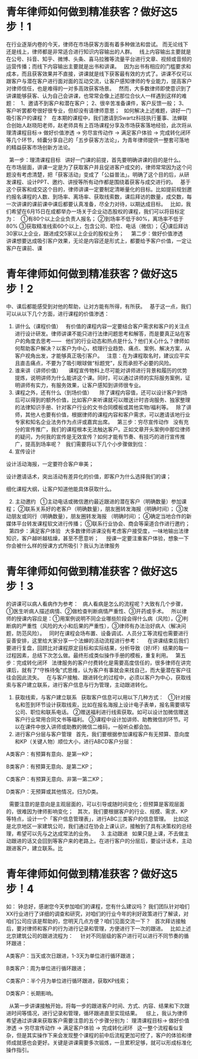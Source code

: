 # 青年律师如何做到精准获客？做好这5步！1

在行业逐渐内卷的今天，律师在市场获客方面有着多种做法和尝试。 而无论线下还是线上，律师都是非常适合进行知识内容输出的人群。
 
线上内容输出主要就是在公号、抖音、知乎、微博、头条、喜马拉雅等流量平台进行文章、视频或音频的运营传播；而线下内容输出主要就是出书和讲课。
 
因为出书有相应的门槛要求和成本，而且获客效果并不直接，讲课就是线下获客最有效的方式了。讲课不仅可以跟客户与潜在客户进行面对面的互动交流，让客户感知律师的专业能力，提高客户对律师信任，也是难得的一对多高效获客场景。
 
然而，大多数律师即使意识到了讲课能够获客、认为自己会讲课，也常常会像上述那位合伙人一样遇到这样的难题：
 
1、邀请不到客户和潜在客户；
2、很辛苦准备课件，客户反馈一般；
3、客户听罢都夸很好很专业，但却没有请律师意思；
 
如何解决上述难题，讲好一门吸引客户的课程？
 
在本期的课程中，我们邀请到Swartz科技执行董事、法蝉联合创始人赵晓阳老师，赵老师具有上百场课程分享及市场获客落地经验，此次将从理清课程目标→ 做好价值渗透 → 穷尽宣传动作 → 满足客户体验 → 完成转化闭环等几个环节，倾囊分享自己的「五步获客方法论」，为青年律师提供一整套可落地的精益获客市场创新方法论。
 

 
第一步：理清课程目标
 
讲好一门课的前提，首先要明确讲课的目的是什么。
 
在市场层面，讲课一定是为了获取客户并且促进客户成交的，律师常常因为这个问题没有考虑清楚，把「获客活动」变成了「公益普法」。明确了这个目的后，从研发课程、设计PPT、邀约、讲授等所有动作都是围绕着获客与成交进行的。
 
基于这个获客和成交这个目的，律师讲课一定要制定清晰量化的目标。比如提前规划邀约报名课程的人数、到场率、离场率、获取线索数，课后拜访的数量，成交数，每一次讲课的课前课中课后都要认真准备，尽全力对待，以期达成目标。
 
比如，我们希望在6月15日在成都举办一场关于企业动态股权的课程，我们可以将目标定为：
 
①有80个以上企业负责人报名；
②到场率不低于80%，离场率不低于80%
③获取精准线索60个以上，包含公司、职位、电话（微信）；
④课后拜访30家以上企业，跟进成交5家以上企业的股权业务；
 
 
第二步：做好价值渗透
 
讲课想要达成吸引客户效果，无论是内容还是形式上，都要给予客户价值，一定让客户在课前、课

# 青年律师如何做到精准获客？做好这5步！2

中、课后都能感受到对他的帮助，让对方能有所得，有所获。
 
基于这一点，我们可以从以下几个方面，进行课程的价值渗透：
 
1. 讲什么（课程价值）
 
有价值的课程内容一定要结合客户需求和客户的关注点进行设计研发。律师讲课不能只进行法律问题思考和解答，而是要真正站在客户的角度去思考——
 
他们的行业动态和热点是什么？他们关心什么？律师如何帮助客户解决？以客户为中心，梳理行业趋势、痛点、案例、解决方案，从客户视角出发，才能够真正吸引客户。
 
注意：在为课程取名时，建议应平实且直击痛点，不要为了吸引眼球做“标题党”，反而承担不必要的风险。
 
2. 谁来讲（讲师价值）  
 
课程宣传物料上尽可能对讲师进行背景和履历的优势提炼，说明讲师为什么能讲这个课。同时，可以通过讲师的实际服务案例，证明讲师有实力，有服务效果，让客户感知到讲师很专业。 
 
3. 课程之外，还有什么（到场价值）  
 
除了课程内容值，还可以设计客户到场后可以得到的额外价值，比如客户来听课就可以赠送计时咨询服务、独家整理的法律知识手册、针对客户行业的文书合同模板或其他实物/福利等。
 
除了讲师，其他人也要有价值，根据律师的课程内容和客户需求，可以邀请该地行业专家和知名企业法务作为点评或嘉宾出席。
 
第三步：穷尽宣传动作
 
没有充分的宣传推广，我们的课程根本无法触达客户。正如文章开头案例中那位律师的疑问，为何我的宣传是无效宣传？如何才能有节奏、有技巧的进行宣传推广，提高到场率呢？
 
我们需要将以下几个小步骤做到位：
 
1. 宣传设计  
 

设计活动海报，一定要符合客户审美；

设计邀请话术，突出活动有差异化的价值，即客户为什么选择我们的课；

细化课程大纲，让客户知道他能具体获取什么。

 
2. 主动邀约
 
①主动电话或微信邀约最近跟进的潜在客户（明确数量）参加课程；
②联系关系好的老客户（明确数量），朋友圈转发海报（明确时间）；
③发动朋友或同行（明确数量），朋友圈转发海报 （明确时间）；
④确定当地合作的新媒体平台转发课程软文进行传播；
⑤联系行业协会、商会等渠道合作进行邀约；
 
第四步：满足客户体验
 
大多数律师讲课没有考虑客户接受度，一味地输出法律知识，客户越听越枯燥，甚至不愿意听；
 
 
授课一定要注重客户体验，想象一下你会被什么样的授课方式所吸引？我认为法律服务

# 青年律师如何做到精准获客？做好这5步！3

的讲课可以病人看病作为参考：
 
病人看病是怎么的流程呢？大致有几个步骤，①医生听病人描述病情、②做检查判断病情严重性、③开药或手术。
 
所以律师的授课内容应是：①用案例说明不同企业哪些阶段会得什么病（风险），②判断病的严重性（风险的大小和后果的严重性），③律师有办法治好病人（解决问题，防范风险）。
 
同时在课程会场布置、设备调试、人员分工等流程也需要进行妥善安排，这里给大家分享一个法蝉的活动流程进行参考：
 
 
在讲课结束后我们要进行复盘，回顾比对课程原定目标和实际结果，分析导致（好/坏）结果的每一过程因素，总结下次怎么做。最终形成类似操作手册的模板，重复利用。
 
第五步：完成转化闭环
 
法律服务的客户付费转化是需要高度信任的，很多律师在讲完课后，就有了“守株待兔”式思维，认为客户有事就会来找自己，而大量潜在客户往往会因此流失。
 
在与客户接触、跟进转化的过程中，必须以客户为中心，获取线索与客户建立联系，进行客户信息与行为管理，主动跟进转化。
 
1. 获取线索，与客户建立联系
 
获取客户信息可以用以下几种方式：
 
①针对报名和签到环节设计获取线索，比如在报名海报上设计电子表单，报名需要填写公司、职位和联系电话。
②赠送福利进行线索获取。如可以设计加微信赠送客户行业常用合同文书等福利。
③课程中设计加讲师、助教微信的环节。可以在课件中放入讲师或助教的微信二维码，一般听众都会加。
 
2. 进行客户分层与客户管理
 
首先，我们要根据参加课程客户有无预算、意向度和KP（关键人物）顺位大小，进行ABCD客户分层：
 

A类客户：有预算有意向、是第一KP；

B类客户：有预算无意向、是第二KP；

C类客户：有预算无意向、非第一第二KP；

D类客户：无预算或其他情况，归为D类。

 
需要注意的是意向是主观层面的，可以引导或随时间变化；但预算是客观层面的，很难因为律师影响变化；
 
其次，我们要根据客户的行业、规模、需求、KP等特点，设计一个「客户信息管理表」，进行ABC三类客户的信息管理。
 
比如这是北京地区一家建筑公司，我们通过在协会上课认识，接触到了具有决策权的总经理，希望可以先与之达成常法的业务。
 
 
3. 主动跟进
 
如果只是上课，不去做主动跟进的话又会回到等客户来的老路上。在进行客户的分层后，要设计话术，主动跟进客户，建立联系。比

# 青年律师如何做到精准获客？做好这5步！4

如：
钟总好，感谢您今天参加咱们的课程，您有什么建议吗？
我们团队针对咱们XX行业进行了详细的调查和研究，对咱们的行业今年的利好政策进行了解读，对咱们公司应该是帮助的，您明天几点方便？咱们见面交流一下？
 
首次拜访接触后，要对律师和客户的行为进行记录和管理，方便进行下一次的跟进。
 
比如上述北京建筑公司的跟进流程为：
 
 
针对不同层级的客户进行可以进行不同节奏的循环跟进：

A类客户：当天或次日跟进，1-3天为单位进行循环跟进；

B类客户：周为单位进行循环跟进；

C类客户：半个月为单位进行循环跟进，获取KP线索；

D类客户：长期影响。

 
从第一步讲课接触开始，将每一步的跟进客户时间、方式、内容、结果和下次跟进时间等情况，进行记录和管理，循环跟进直至实现结果。 
 
综上，我认为律师希望通过讲课来获取客户需要注意的五个步骤分别为：
理清课程目标→ 做好价值渗透 → 穷尽宣传动作 → 满足客户体验 → 完成转化闭环
 
这一整个流程看似复杂，但是其实操作下来会发现整个课程的前中后流程更加可控了，客户的体验和律师成就感也会更好。关键是讲课需要多次锻炼，一旦累积足够，就可以形成标准化操作指引。
 


